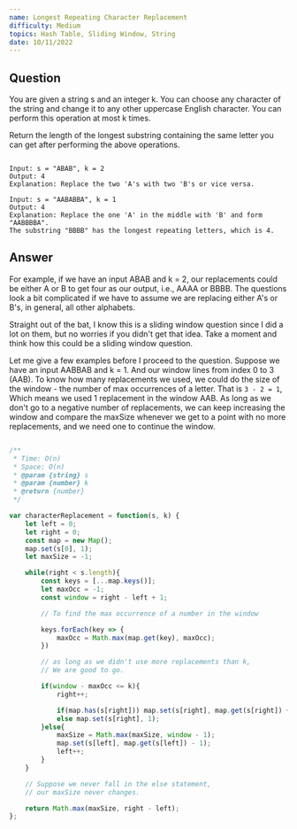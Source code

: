 ```yaml
---
name: Longest Repeating Character Replacement
difficulty: Medium
topics: Hash Table, Sliding Window, String
date: 10/11/2022
---
```


## Question

You are given a string s and an integer k. You can choose any character of the string and change it to any other uppercase English character. You can perform this operation at most k times.

Return the length of the longest substring containing the same letter you can get after performing the above operations.

```txt:examples showLineNumbers

Input: s = "ABAB", k = 2
Output: 4
Explanation: Replace the two 'A's with two 'B's or vice versa.

Input: s = "AABABBA", k = 1
Output: 4
Explanation: Replace the one 'A' in the middle with 'B' and form "AABBBBA".
The substring "BBBB" has the longest repeating letters, which is 4.

```

## Answer

For example, if we have an input ABAB and k = 2, our replacements could be either A or B to get four as our output, i.e., AAAA or BBBB. The questions look a bit complicated if we have to assume we are replacing either A's or B's, in general, all other alphabets.

Straight out of the bat, I know this is a sliding window question since I did a lot on them, but no worries if you didn't get that idea. Take a moment and think how this could be a sliding window question.

Let me give a few examples before I proceed to the question. Suppose we have an input AABBAB and k = 1. And our window lines from index 0 to 3 (AAB). To know how many replacements we used, we could do the size of the window - the number of max occurrences of a letter. That is `3 - 2 = 1`, Which means we used 1 replacement in the window AAB. As long as we don't go to a negative number of replacements, we can keep increasing the window and compare the maxSize whenever we get to a point with no more replacements, and we need one to continue the window.

```js:solution.js showLineNumbers

/**
 * Time: O(n)
 * Space: O(n)
 * @param {string} s
 * @param {number} k
 * @return {number}
 */

var characterReplacement = function(s, k) {
    let left = 0;
    let right = 0;
    const map = new Map();
    map.set(s[0], 1);
    let maxSize = -1;

    while(right < s.length){
        const keys = [...map.keys()];
        let maxOcc = -1;
        const window = right - left + 1;

        // To find the max occurrence of a number in the window

        keys.forEach(key => {
            maxOcc = Math.max(map.get(key), maxOcc);
        })

        // as long as we didn't use more replacements than k,
        // We are good to go.

        if(window - maxOcc <= k){
            right++;

            if(map.has(s[right])) map.set(s[right], map.get(s[right]) + 1);
            else map.set(s[right], 1);
        }else{
            maxSize = Math.max(maxSize, window - 1);
            map.set(s[left], map.get(s[left]) - 1);
            left++;
        }
    }

    // Suppose we never fall in the else statement,
    // our maxSize never changes.

    return Math.max(maxSize, right - left);
};

```
